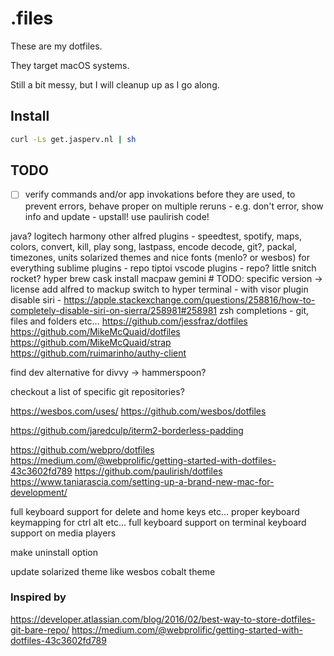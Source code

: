 # .files

These are my dotfiles.

They target macOS systems.

Still a bit messy, but I will cleanup up as I go along.

## Install
```bash
curl -Ls get.jasperv.nl | sh
```

## TODO
- [ ] verify commands and/or app invokations before they are used, to prevent errors, behave proper on multiple reruns - e.g. don't error, show info and update - upstall! use paulirish code!

java?
logitech harmony
other alfred plugins - speedtest, spotify, maps, colors, convert, kill, play song, lastpass, encode decode, git?, packal, timezones, units
solarized themes and nice fonts (menlo? or wesbos) for everything
sublime plugins - repo
tiptoi
vscode plugins - repo?
little snitch
rocket?
hyper
brew cask install macpaw gemini # TODO: specific version -> license
add alfred to mackup
switch to hyper terminal - with visor plugin
disable siri - https://apple.stackexchange.com/questions/258816/how-to-completely-disable-siri-on-sierra/258981#258981
zsh completions - git, files and folders etc...
https://github.com/jessfraz/dotfiles
https://github.com/MikeMcQuaid/dotfiles
https://github.com/MikeMcQuaid/strap
https://github.com/ruimarinho/authy-client

find dev alternative for divvy -> hammerspoon?

checkout a list of specific git repositories?

https://wesbos.com/uses/
https://github.com/wesbos/dotfiles

https://github.com/jaredculp/iterm2-borderless-padding

https://github.com/webpro/dotfiles
https://medium.com/@webprolific/getting-started-with-dotfiles-43c3602fd789
https://github.com/paulirish/dotfiles
https://www.taniarascia.com/setting-up-a-brand-new-mac-for-development/

full keyboard support for delete and home keys etc...
proper keyboard keymapping for ctrl alt etc...
full keyboard support on terminal
keyboard support on media players

make uninstall option

update solarized theme like wesbos cobalt theme

### Inspired by
https://developer.atlassian.com/blog/2016/02/best-way-to-store-dotfiles-git-bare-repo/
https://medium.com/@webprolific/getting-started-with-dotfiles-43c3602fd789
